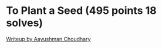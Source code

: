 # To Plant a Seed (495 points 18 solves)

[Writeup by Aayushman Choudhary](https://github.com/crowded-geek/castorsCTFwriteups/blob/master/to-plant-the-seed.md)
